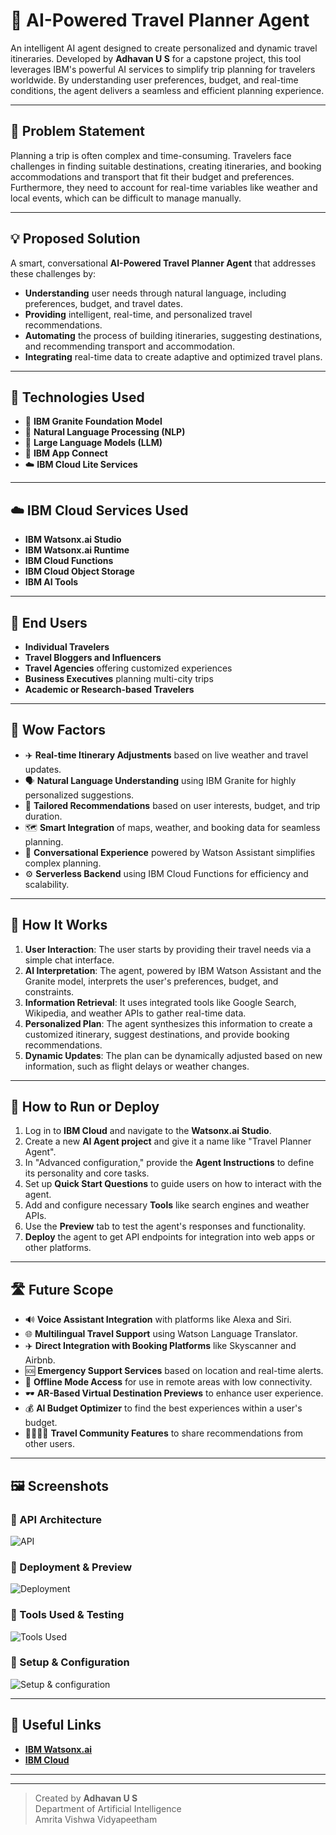# 🤖 AI-Powered Travel Planner Agent

An intelligent AI agent designed to create personalized and dynamic travel itineraries. Developed by **Adhavan U S** for a capstone project, this tool leverages IBM's powerful AI services to simplify trip planning for travelers worldwide. By understanding user preferences, budget, and real-time conditions, the agent delivers a seamless and efficient planning experience.

---

## 🧩 Problem Statement

Planning a trip is often complex and time-consuming. Travelers face challenges in finding suitable destinations, creating itineraries, and booking accommodations and transport that fit their budget and preferences. Furthermore, they need to account for real-time variables like weather and local events, which can be difficult to manage manually. 

---

## 💡 Proposed Solution

A smart, conversational **AI-Powered Travel Planner Agent** that addresses these challenges by:
* **Understanding** user needs through natural language, including preferences, budget, and travel dates.
* **Providing** intelligent, real-time, and personalized travel recommendations.
* **Automating** the process of building itineraries, suggesting destinations, and recommending transport and accommodation.
* **Integrating** real-time data to create adaptive and optimized travel plans.

---

## 🧠 Technologies Used

* 🧱 **IBM Granite Foundation Model**
* 🧠 **Natural Language Processing (NLP)**
* 🤖 **Large Language Models (LLM)**
* 🔌 **IBM App Connect**
* ☁️ **IBM Cloud Lite Services**

---

## ☁️ IBM Cloud Services Used

* **IBM Watsonx.ai Studio**
* **IBM Watsonx.ai Runtime**
* **IBM Cloud Functions**
* **IBM Cloud Object Storage**
* **IBM AI Tools**

---

## 👥 End Users

* **Individual Travelers**
* **Travel Bloggers and Influencers**
* **Travel Agencies** offering customized experiences
* **Business Executives** planning multi-city trips
* **Academic or Research-based Travelers**

---

## 🌟 Wow Factors

* ✈️ **Real-time Itinerary Adjustments** based on live weather and travel updates.
* 🗣️ **Natural Language Understanding** using IBM Granite for highly personalized suggestions.
* 🎯 **Tailored Recommendations** based on user interests, budget, and trip duration.
* 🗺️ **Smart Integration** of maps, weather, and booking data for seamless planning.
* 💬 **Conversational Experience** powered by Watson Assistant simplifies complex planning.
* ⚙️ **Serverless Backend** using IBM Cloud Functions for efficiency and scalability.

---

## 🚀 How It Works

1. **User Interaction**: The user starts by providing their travel needs via a simple chat interface.
2. **AI Interpretation**: The agent, powered by IBM Watson Assistant and the Granite model, interprets the user's preferences, budget, and constraints.
3. **Information Retrieval**: It uses integrated tools like Google Search, Wikipedia, and weather APIs to gather real-time data.
4. **Personalized Plan**: The agent synthesizes this information to create a customized itinerary, suggest destinations, and provide booking recommendations.
5. **Dynamic Updates**: The plan can be dynamically adjusted based on new information, such as flight delays or weather changes.

---

## 📌 How to Run or Deploy

1. Log in to **IBM Cloud** and navigate to the **Watsonx.ai Studio**.
2. Create a new **AI Agent project** and give it a name like "Travel Planner Agent".
3. In "Advanced configuration," provide the **Agent Instructions** to define its personality and core tasks.
4. Set up **Quick Start Questions** to guide users on how to interact with the agent.
5. Add and configure necessary **Tools** like search engines and weather APIs.
6. Use the **Preview** tab to test the agent's responses and functionality.
7. **Deploy** the agent to get API endpoints for integration into web apps or other platforms.

---

## 🛣️ Future Scope

* 🔊 **Voice Assistant Integration** with platforms like Alexa and Siri.
* 🌐 **Multilingual Travel Support** using Watson Language Translator.
* ✈️ **Direct Integration with Booking Platforms** like Skyscanner and Airbnb.
* 🆘 **Emergency Support Services** based on location and real-time alerts.
* 📲 **Offline Mode Access** for use in remote areas with low connectivity.
* 🕶️ **AR-Based Virtual Destination Previews** to enhance user experience.
* 💰 **AI Budget Optimizer** to find the best experiences within a user's budget.
* 👨‍👩‍👧‍👦 **Travel Community Features** to share recommendations from other users.

---

## 🖼️ Screenshots

### 🔹 API Architecture
![API](Images/API_Architecture.png)

### 🔹 Deployment & Preview
![Deployment](Images/Deployment_and_Preview.png)

### 🔹 Tools Used & Testing
![Tools Used](Images/Tools_Used.png)

### 🔹 Setup & Configuration
![Setup & configuration](Images/Setup_&_configuration.png)

---

## 🔗 Useful Links

* **[IBM Watsonx.ai](https://www.ibm.com/products/watsonx-ai)**
* **[IBM Cloud](https://cloud.ibm.com)**


---



---

> Created by **Adhavan U S**  
> Department of Artificial Intelligence  
> Amrita Vishwa Vidyapeetham
